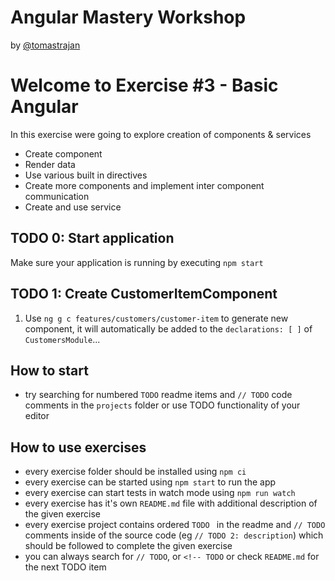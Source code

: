 # Angular Mastery Workshop

by [@tomastrajan](https://twitter.com/tomastrajan)

# Welcome to Exercise #3 - Basic Angular

In this exercise were going to explore creation of components & services

- Create component
- Render data
- Use various built in directives
- Create more components and implement inter component communication 
- Create and use service

## TODO 0: Start application
Make sure your application is running by executing `npm start`

## TODO 1: Create CustomerItemComponent
1. Use `ng g c features/customers/customer-item` to generate new component, it will automatically be added to the `declarations: [ ]` of `CustomersModule`...


## How to start

- try searching for numbered `TODO` readme items and `// TODO` code comments in the `projects` folder or use TODO functionality of your editor 

## How to use exercises

- every exercise folder should be installed using `npm ci`
- every exercise can be started using `npm start` to run the app
- every exercise can start tests in watch mode using `npm run watch`
- every exercise has it's own `README.md` file with additional description of the given exercise
- every exercise project contains ordered `TODO ` in the readme and `// TODO` comments inside of the source code (eg `// TODO 2: description`) which should be followed to complete the given exercise
- you can always search for `// TODO`, or `<!-- TODO` or check `README.md` for the next TODO item
